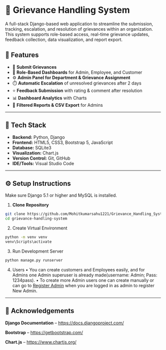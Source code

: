 # 📢 Grievance Handling System

A full-stack Django-based web application to streamline the submission, tracking, escalation, and resolution of grievances within an organization. This system supports role-based access,
real-time grievance updates, feedback collection, data visualization, and report export.

## 🚀 Features

- 📝 **Submit Grievances**
- 👥 **Role-Based Dashboards** for Admin, Employee, and Customer
- ⚙️ **Admin Panel for Department & Grievance Assignment**
- ⏱️ **Automatic Escalation** of unresolved grievances after 2 days
- ⭐ **Feedback Submission** with rating & comment after resolution
- 📊 **Dashboard Analytics** with Charts
- 📄 **Filtered Reports & CSV Export** for Admins

---

## 🔧 Tech Stack

- **Backend:** Python, Django
- **Frontend:** HTML5, CSS3, Bootstrap 5, JavaScript
- **Database:** SQLite3
- **Visualization:** Chart.js
- **Version Control:** Git, GitHub
- **IDE/Tools:** Visual Studio Code

---

## ⚙️ Setup Instructions

Make sure Django 5.1 or higher and MySQL is installed. 

1. **Clone Repository**
```bash
git clone https://github.com/Mohitkumarsahu1221/Grievance_Handling_System
cd grievance-handling-system
```
2. Create Virtual Environment
```bash
python -m venv venv
venv\Scripts\activate
```
3. Run Development Server
```bash
python manage.py runserver
```
4. Users
• You can create customers and Employees easily, and for Admins one Admin superuser is already made(username: Admin; Pass: 1234pass).
• To create more Admin users one can create manually or can go to <a href="http://127.0.0.1:8000/register-admin">Register Admin<a/> when you are logged in as admin to register New Admin.
---

## 🙌 Acknowledgements
**Django Documentation** – https://docs.djangoproject.com/

**Bootstrap** – https://getbootstrap.com/

**Chart.js** – https://www.chartjs.org/
